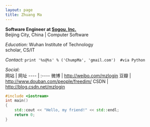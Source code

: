```yaml
---
layout: page
title: Zhuang Ma
---
```


**Software Engineer at [Sogou, Inc.](http://www.sogou.com)**  
Beijing City, China | Computer Software  
  
*Education:* Wuhan Institute of Technology  
scholar, CS/IT  

*Contact:* `print '%s@%s' % ('ChumpMa', 'gmail.com')  #via Python`  

*Social:*  
网站 | 网址 
---- | :---- 
微博 | http://weibo.com/mzlogin 
豆瓣 | http://www.douban.com/people/freedim/ 
CSDN | http://blog.csdn.net/mzlogin 
    
```c++
#include <iostream>
int main()
{
	std::cout << "Hello, my friend!" << std::endl;
	return 0;
}
```
